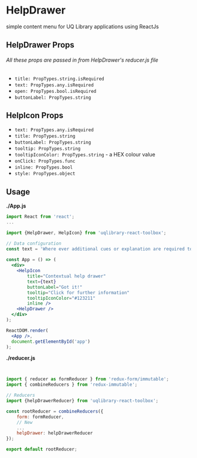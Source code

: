 # HelpDrawer

simple content menu for UQ Library applications using ReactJs


## HelpDrawer Props
###### All these props are passed in from HelpDrawer's reducer.js file 
- `title: PropTypes.string.isRequired`
- `text: PropTypes.any.isRequired` 
- `open: PropTypes.bool.isRequired`
- `buttonLabel: PropTypes.string`


## HelpIcon Props
- `text: PropTypes.any.isRequired`
- `title: PropTypes.string`
- `buttonLabel: PropTypes.string`
- `tooltip: PropTypes.string`
- `tooltipIconColor: PropTypes.string` - a HEX colour value
- `onClick: PropTypes.func`
- `inline: PropTypes.bool`
- `style: PropTypes.object`

    
## Usage

**./App.js**
```jsx
import React from 'react';
...

import {HelpDrawer, HelpIcon} from 'uqlibrary-react-toolbox';

// Data configuration
const text = 'Where ever additional cues or explanation are required to clarify a process or procedure. Can be used as a card cue (inline inside of <CardHeader> to offer the icon in the top right of the card, or inline in text or form elements. Additionally, by adding 2 parameters (helpTitle and helpText) to a <Field> element, an integrated help icon can be produced. More info on this implementation in forms.'
        
const App = () => (
  <div>
    <HelpIcon 
        title="Contextual help drawer" 
        text={text} 
        buttonLabel="Got it!" 
        tooltip="Click for further information"
        tooltipIconColor="#123211"
        inline />
    <HelpDrawer />
  </div>
);

ReactDOM.render(
  <App />,
  document.getElementById('app')
);
```

**./reducer.js**
```jsx


import { reducer as formReducer } from 'redux-form/immutable';
import { combineReducers } from 'redux-immutable';

// Reducers
import {helpDrawerReducer} from 'uqlibrary-react-toolbox';

const rootReducer = combineReducers({
    form: formReducer,
    // New
    ...
    helpDrawer: helpDrawerReducer
});

export default rootReducer;

```
